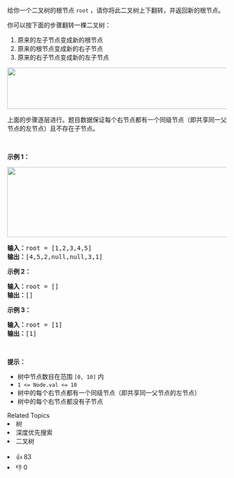 <p>给你一个二叉树的根节点 <code>root</code> ，请你将此二叉树上下翻转，并返回新的根节点。</p>

<p>你可以按下面的步骤翻转一棵二叉树：</p>

<ol>
	<li>原来的左子节点变成新的根节点</li>
	<li>原来的根节点变成新的右子节点</li>
	<li>原来的右子节点变成新的左子节点</li>
</ol>
<img alt="" src="https://assets.leetcode.com/uploads/2020/08/29/main.jpg" style="width: 600px; height: 95px;" />
<p>上面的步骤逐层进行。题目数据保证每个右节点都有一个同级节点（即共享同一父节点的左节点）且不存在子节点。</p>

<p>&nbsp;</p>

<p><strong>示例 1：</strong></p>
<img alt="" src="https://assets.leetcode.com/uploads/2020/08/29/updown.jpg" style="width: 800px; height: 161px;" />
<pre>
<strong>输入：</strong>root = [1,2,3,4,5]
<strong>输出：</strong>[4,5,2,null,null,3,1]
</pre>

<p><strong>示例 2：</strong></p>

<pre>
<strong>输入：</strong>root = []
<strong>输出：</strong>[]
</pre>

<p><strong>示例 3：</strong></p>

<pre>
<strong>输入：</strong>root = [1]
<strong>输出：</strong>[1]
</pre>

<p>&nbsp;</p>

<p><strong>提示：</strong></p>

<ul>
	<li>树中节点数目在范围 <code>[0, 10]</code> 内</li>
	<li><code>1 &lt;= Node.val &lt;= 10</code></li>
	<li>树中的每个右节点都有一个同级节点（即共享同一父节点的左节点）</li>
	<li>树中的每个右节点都没有子节点</li>
</ul>
<div><div>Related Topics</div><div><li>树</li><li>深度优先搜索</li><li>二叉树</li></div></div><br><div><li>👍 83</li><li>👎 0</li></div>